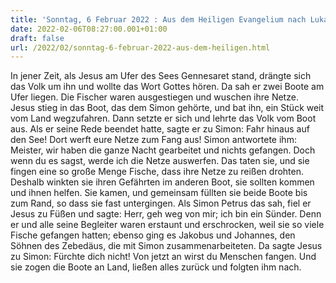 ```yaml
---
title: 'Sonntag, 6 Februar 2022 : Aus dem Heiligen Evangelium nach Lukas - Lk 5,1-11.'
date: 2022-02-06T08:27:00.001+01:00
draft: false
url: /2022/02/sonntag-6-februar-2022-aus-dem-heiligen.html
---
```


In jener Zeit, als Jesus am Ufer des Sees Gennesaret stand, drängte sich das Volk um ihn und wollte das Wort Gottes hören. Da sah er zwei Boote am Ufer liegen. Die Fischer waren ausgestiegen und wuschen ihre Netze. Jesus stieg in das Boot, das dem Simon gehörte, und bat ihn, ein Stück weit vom Land wegzufahren. Dann setzte er sich und lehrte das Volk vom Boot aus. Als er seine Rede beendet hatte, sagte er zu Simon: Fahr hinaus auf den See! Dort werft eure Netze zum Fang aus! Simon antwortete ihm: Meister, wir haben die ganze Nacht gearbeitet und nichts gefangen. Doch wenn du es sagst, werde ich die Netze auswerfen. Das taten sie, und sie fingen eine so große Menge Fische, dass ihre Netze zu reißen drohten. Deshalb winkten sie ihren Gefährten im anderen Boot, sie sollten kommen und ihnen helfen. Sie kamen, und gemeinsam füllten sie beide Boote bis zum Rand, so dass sie fast untergingen. Als Simon Petrus das sah, fiel er Jesus zu Füßen und sagte: Herr, geh weg von mir; ich bin ein Sünder. Denn er und alle seine Begleiter waren erstaunt und erschrocken, weil sie so viele Fische gefangen hatten; ebenso ging es Jakobus und Johannes, den Söhnen des Zebedäus, die mit Simon zusammenarbeiteten. Da sagte Jesus zu Simon: Fürchte dich nicht! Von jetzt an wirst du Menschen fangen. Und sie zogen die Boote an Land, ließen alles zurück und folgten ihm nach.